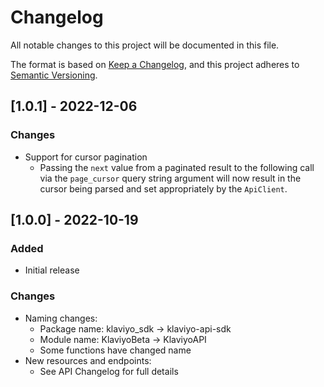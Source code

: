 # Changelog
All notable changes to this project will be documented in this file.

The format is based on [Keep a Changelog](https://keepachangelog.com/en/1.0.0/),
and this project adheres to [Semantic Versioning](https://semver.org/spec/v2.0.0.html).

## [1.0.1] - 2022-12-06
### Changes
- Support for cursor pagination
    - Passing the `next` value from a paginated result to the following call via the `page_cursor` query string argument will now result in the cursor being parsed and set appropriately by the `ApiClient`.

## [1.0.0] - 2022-10-19
### Added
- Initial release

### Changes
- Naming changes:
    - Package name: klaviyo_sdk -> klaviyo-api-sdk
    - Module name: KlaviyoBeta -> KlaviyoAPI
    - Some functions have changed name
- New resources and endpoints: 
    - See API Changelog for full details
